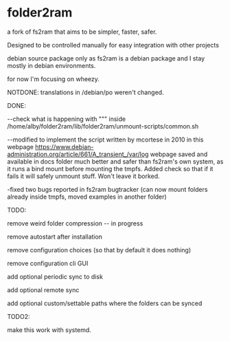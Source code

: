 # folder2ram

a fork of fs2ram that aims to be simpler, faster, safer. 

Designed to be controlled manually for easy integration with other projects

debian source package only as fs2ram is a debian package and I stay mostly in debian environments.

for now I'm focusing on wheezy.

NOTDONE:
translations in /debian/po weren't changed.

DONE:

--check what is happening with """ inside /home/alby/folder2ram/lib/folder2ram/unmount-scripts/common.sh

--modified to implement the script written by mcortese in 2010
in this webpage https://www.debian-administration.org/article/661/A_transient_/var/log
webpage saved and available in docs folder
much better and safer than fs2ram's own system, as it runs a bind mount before mounting the tmpfs.
Added check so that if it fails it will safely unmount stuff. Won't leave it borked.

-fixed two bugs reported in fs2ram bugtracker (can now mount folders already inside tmpfs, moved examples in another folder) 

TODO:

remove weird folder compression -- in progress

remove autostart after installation

remove configuration choices (so that by default it does nothing)

remove configuration cli GUI

add optional periodic sync to disk

add optional remote sync

add optional custom/settable paths where the folders can be synced


TODO2:

make this work with systemd.
